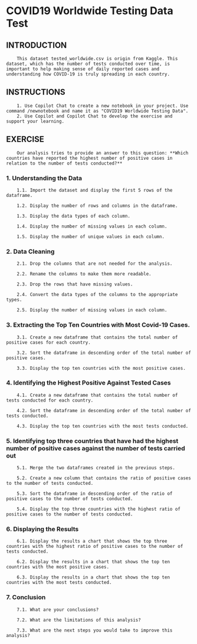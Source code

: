 # COVID19 Worldwide Testing Data Test

## INTRODUCTION

        This dataset tested_worldwide.csv is origin from Kaggle. This dataset, which has the number of tests conducted over time, is important to help making sense of daily reported cases and understanding how COVID-19 is truly spreading in each country.

## INSTRUCTIONS

        1. Use Copilot Chat to create a new notebook in your project. Use command /newnotebook and name it as "COVID19 Worldwide Testing Data".
        2. Use Copilot and Copilot Chat to develop the exercise and support your learning.

## EXERCISE

        Our analysis tries to provide an answer to this question: **Which countries have reported the highest number of positive cases in relation to the number of tests conducted?**

### 1. Understanding the Data 
    
        1.1. Import the dataset and display the first 5 rows of the dataframe. 
    
        1.2. Display the number of rows and columns in the dataframe. 
    
        1.3. Display the data types of each column. 
    
        1.4. Display the number of missing values in each column. 
    
        1.5. Display the number of unique values in each column.

### 2. Data Cleaning
        
        2.1. Drop the columns that are not needed for the analysis. 
    
        2.2. Rename the columns to make them more readable. 
    
        2.3. Drop the rows that have missing values. 
    
        2.4. Convert the data types of the columns to the appropriate types. 
    
        2.5. Display the number of missing values in each column.

### 3. Extracting the Top Ten Countries with Most Covid-19 Cases.

        3.1. Create a new dataframe that contains the total number of positive cases for each country. 
    
        3.2. Sort the dataframe in descending order of the total number of positive cases. 
    
        3.3. Display the top ten countries with the most positive cases.

### 4. Identifying the Highest Positive Against Tested Cases
            
        4.1. Create a new dataframe that contains the total number of tests conducted for each country. 
    
        4.2. Sort the dataframe in descending order of the total number of tests conducted. 
    
        4.3. Display the top ten countries with the most tests conducted.

### 5. Identifying top three countries that have had the highest number of positive cases against the number of tests carried out
            
        5.1. Merge the two dataframes created in the previous steps. 
    
        5.2. Create a new column that contains the ratio of positive cases to the number of tests conducted. 
    
        5.3. Sort the dataframe in descending order of the ratio of positive cases to the number of tests conducted. 
    
        5.4. Display the top three countries with the highest ratio of positive cases to the number of tests conducted.

### 6. Displaying the Results

        6.1. Display the results a chart that shows the top three countries with the highest ratio of positive cases to the number of tests conducted.

        6.2. Display the results in a chart that shows the top ten countries with the most positive cases.

        6.3. Display the results in a chart that shows the top ten countries with the most tests conducted.

### 7. Conclusion

        7.1. What are your conclusions? 
    
        7.2. What are the limitations of this analysis? 
    
        7.3. What are the next steps you would take to improve this analysis?
